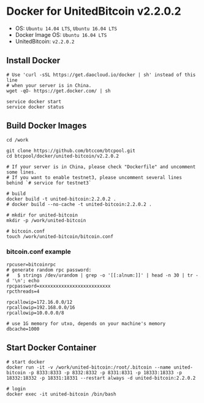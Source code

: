 Docker for UnitedBitcoin v2.2.0.2
============================

* OS: `Ubuntu 14.04 LTS`, `Ubuntu 16.04 LTS`
* Docker Image OS: `Ubuntu 16.04 LTS`
* UnitedBitcoin: `v2.2.0.2`

## Install Docker

```
# Use 'curl -sSL https://get.daocloud.io/docker | sh' instead of this line
# when your server is in China.
wget -qO- https://get.docker.com/ | sh

service docker start
service docker status
```

## Build Docker Images

```
cd /work

git clone https://github.com/btccom/btcpool.git
cd btcpool/docker/united-bitcoin/v2.2.0.2

# If your server is in China, please check "Dockerfile" and uncomment some lines.
# If you want to enable testnet3, please uncomment several lines behind `# service for testnet3`

# build
docker build -t united-bitcoin:2.2.0.2 .
# docker build --no-cache -t united-bitcoin:2.2.0.2 .

# mkdir for united-bitcoin
mkdir -p /work/united-bitcoin

# bitcoin.conf
touch /work/united-bitcoin/bitcoin.conf
```

### bitcoin.conf example

```
rpcuser=bitcoinrpc
# generate random rpc password:
#   $ strings /dev/urandom | grep -o '[[:alnum:]]' | head -n 30 | tr -d '\n'; echo
rpcpassword=xxxxxxxxxxxxxxxxxxxxxxxxxx
rpcthreads=4

rpcallowip=172.16.0.0/12
rpcallowip=192.168.0.0/16
rpcallowip=10.0.0.0/8

# use 1G memory for utxo, depends on your machine's memory
dbcache=1000
```

## Start Docker Container

```
# start docker
docker run -it -v /work/united-bitcoin:/root/.bitcoin --name united-bitcoin -p 8333:8333 -p 8332:8332 -p 8331:8331 -p 18333:18333 -p 18332:18332 -p 18331:18331 --restart always -d united-bitcoin:2.2.0.2

# login
docker exec -it united-bitcoin /bin/bash
```
